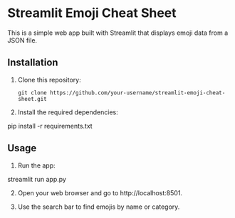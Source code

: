 # Streamlit Emoji Cheat Sheet

This is a simple web app built with Streamlit that displays emoji data from a JSON file.

## Installation

1. Clone this repository:
   ```shell
   git clone https://github.com/your-username/streamlit-emoji-cheat-sheet.git

2. Install the required dependencies:

pip install -r requirements.txt

## Usage
1. Run the app:

streamlit run app.py

2. Open your web browser and go to http://localhost:8501.

3. Use the search bar to find emojis by name or category.